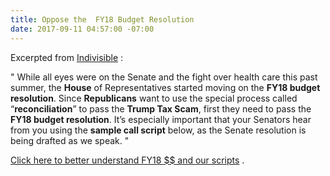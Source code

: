 ```yaml
---
title: Oppose the  FY18 Budget Resolution
date: 2017-09-11 04:57:00 -07:00
---
```


Excerpted from [Indivisible](https://www.indivisibleguide.com/) :

"  While all eyes were on the Senate and the fight over health care this past summer, the **House** of Representatives started moving on the **FY18 budget resolution**. Since **Republicans** want to use the special process called “**reconciliation**” to pass the **Trump Tax Scam**, first they need to pass the **FY18 budget resolution**. It’s especially important that your Senators hear from you using the **sample call script** below, as the Senate resolution is being drafted as we speak.  "

[Click here to better understand FY18 $$ and our scripts](https://www.indivisibleguide.com/resource/trump-tax-scam-step-1-budget-resolution/) .

